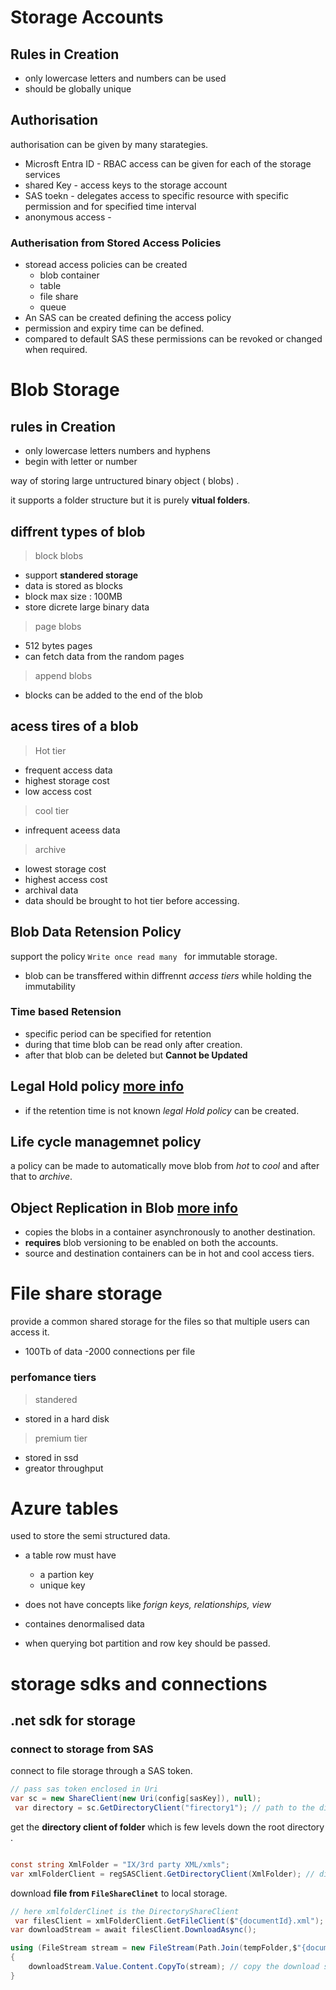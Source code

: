 # Storage Accounts 

## Rules in Creation
- only lowercase letters and numbers can be used 
- should be globally unique 

## Authorisation 
authorisation can be given by many starategies. 

- Microsft Entra ID - RBAC access can be given for each of the storage services 
- shared Key - access keys to the storage account 
- SAS toekn - delegates access to specific resource with specific permission and for specified time interval 
- anonymous access - 

### Autherisation from Stored Access Policies

- storead access policies can be created 
    - blob container 
    - table
    - file share 
    - queue 
- An SAS can be created defining the access policy
- permission and expiry time can be defined. 
- compared to default SAS these permissions can be revoked or changed when required. 


# Blob Storage 

## rules in Creation
- only lowercase letters numbers and hyphens
- begin with letter or number 

way of storing large untructured binary object ( blobs) . 

it supports a folder structure but it is purely **vitual folders**. 

## diffrent types of blob

> block blobs 

- support **standered storage**
- data is stored as blocks 
- block max size : 100MB
- store dicrete large binary data

> page blobs 
- 512 bytes pages 
- can fetch data from the random pages

> append blobs 
- blocks can be added to the end of the blob

## acess tires of a blob 

> Hot tier 
- frequent access data 
- highest storage cost 
- low access cost

> cool tier 
- infrequent aceess data 

> archive 
- lowest storage cost 
- highest access cost
- archival data 
- data should be brought to hot tier before accessing. 

## Blob Data Retension Policy 
support the policy ```Write once read many ``` for immutable storage. 
- blob can be transffered within diffrennt *access tiers* while holding the immutability

### Time based Retension 
- specific period can be specified  for retention
- during that time blob can be read only after creation. 
- after that blob can be deleted but **Cannot be Updated**

## Legal Hold policy [more info](https://learn.microsoft.com/en-us/training/modules/storage-security/7-blob-data-retention-policies#:~:text=Legal%20hold%20policy%20support)

- if the retention time is not known *legal Hold policy* can be created.

## Life cycle managemnet policy
a policy can be made to automatically move blob from *hot* to *cool* and after that to *archive*.

## Object Replication in Blob [more info](https://learn.microsoft.com/en-us/training/modules/configure-blob-storage/6-determine-blob-object-replication)
- copies the blobs in a container asynchronously to another destination.
- **requires** blob versioning to be enabled on both the accounts. 
- source and destination containers can be in hot and cool access tiers. 



# File share storage 

provide a common shared storage for the files so that multiple users can access it. 
- 100Tb of data 
-2000 connections per file 

### perfomance tiers 

> standered 

- stored in a hard disk 

> premium tier 

- stored in ssd 
- greator throughput

# Azure tables 

used to store the semi structured data. 

- a table row must have
    - a partion key
    - unique key

- does not have concepts like *forign keys, relationships, view* 
- containes denormalised data
- when querying bot partition and row key should be passed.


# storage sdks and connections


## .net sdk for storage 

### connect to storage from SAS 

connect to file storage through a SAS token. 

```c#
// pass sas token enclosed in Uri
var sc = new ShareClient(new Uri(config[sasKey]), null);
 var directory = sc.GetDirectoryClient("firectory1"); // path to the directory
```

get the **directory client of folder** which is few levels down the root directory . 

``` c#

const string XmlFolder = "IX/3rd party XML/xmls";
var xmlFolderClient = regSASClient.GetDirectoryClient(XmlFolder); // directly get folder client of specified path
```

download  **file from ```FileShareClinet```** to local storage.

``` c#
// here xmlfolderClinet is the DirectoryShareClient
 var filesClient = xmlFolderClient.GetFileClient($"{documentId}.xml");
var downloadStream = await filesClient.DownloadAsync();

using (FileStream stream = new FileStream(Path.Join(tempFolder,$"{documentId}.xml"), FileMode.Create))
{
    downloadStream.Value.Content.CopyTo(stream); // copy the download stream to local file
} 
```        